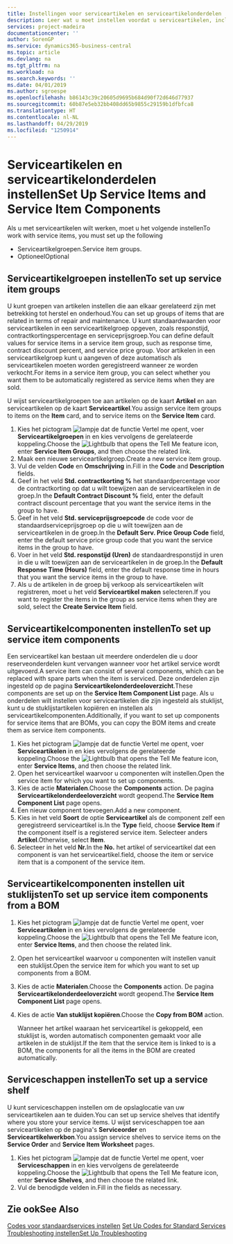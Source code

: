 ```yaml
---
title: Instellingen voor serviceartikelen en serviceartikelonderdelen | Microsoft Docs
description: Leer wat u moet instellen voordat u serviceartikelen, inclusief standaardwaarden voor onder andere de responstijd, het contractkortingspercentage en de serviceprijsgroep, kunt gebruiken.
services: project-madeira
documentationcenter: ''
author: SorenGP
ms.service: dynamics365-business-central
ms.topic: article
ms.devlang: na
ms.tgt_pltfrm: na
ms.workload: na
ms.search.keywords: ''
ms.date: 04/01/2019
ms.author: sgroespe
ms.openlocfilehash: b86143c39c20605d9695b684d90f72d646d77937
ms.sourcegitcommit: 60b87e5eb32bb408dd65b9855c29159b1dfbfca8
ms.translationtype: HT
ms.contentlocale: nl-NL
ms.lasthandoff: 04/29/2019
ms.locfileid: "1250914"
---
```

# <a name="set-up-service-items-and-service-item-components"></a><span data-ttu-id="4b925-103">Serviceartikelen en serviceartikelonderdelen instellen</span><span class="sxs-lookup"><span data-stu-id="4b925-103">Set Up Service Items and Service Item Components</span></span>
<span data-ttu-id="4b925-104">Als u met serviceartikelen wilt werken, moet u het volgende instellen</span><span class="sxs-lookup"><span data-stu-id="4b925-104">To work with service items, you must set up the following</span></span>

* <span data-ttu-id="4b925-105">Serviceartikelgroepen.</span><span class="sxs-lookup"><span data-stu-id="4b925-105">Service item groups.</span></span>
* <span data-ttu-id="4b925-106">Optioneel</span><span class="sxs-lookup"><span data-stu-id="4b925-106">Optional</span></span>

## <a name="to-set-up-service-item-groups"></a><span data-ttu-id="4b925-107">Serviceartikelgroepen instellen</span><span class="sxs-lookup"><span data-stu-id="4b925-107">To set up service item groups</span></span>
<span data-ttu-id="4b925-108">U kunt groepen van artikelen instellen die aan elkaar gerelateerd zijn met betrekking tot herstel en onderhoud.</span><span class="sxs-lookup"><span data-stu-id="4b925-108">You can set up groups of items that are related in terms of repair and maintenance.</span></span> <span data-ttu-id="4b925-109">U kunt standaardwaarden voor serviceartikelen in een serviceartikelgroep opgeven, zoals responstijd, contractkortingspercentage en serviceprijsgroep.</span><span class="sxs-lookup"><span data-stu-id="4b925-109">You can define default values for service items in a service item group, such as response time, contract discount percent, and service price group.</span></span> <span data-ttu-id="4b925-110">Voor artikelen in een serviceartikelgroep kunt u aangeven of deze automatisch als serviceartikelen moeten worden geregistreerd wanneer ze worden verkocht.</span><span class="sxs-lookup"><span data-stu-id="4b925-110">For items in a service item group, you can select whether you want them to be automatically registered as service items when they are sold.</span></span>  

<span data-ttu-id="4b925-111">U wijst serviceartikelgroepen toe aan artikelen op de kaart **Artikel** en aan serviceartikelen op de kaart **Serviceartikel**.</span><span class="sxs-lookup"><span data-stu-id="4b925-111">You assign service item groups to items on the **Item** card, and to service items on the **Service Item** card.</span></span>  

1. <span data-ttu-id="4b925-112">Kies het pictogram ![lampje dat de functie Vertel me opent](media/ui-search/search_small.png "Vertel me wat u wilt doen"), voer **Serviceartikelgroepen** in en kies vervolgens de gerelateerde koppeling.</span><span class="sxs-lookup"><span data-stu-id="4b925-112">Choose the ![Lightbulb that opens the Tell Me feature](media/ui-search/search_small.png "Tell me what you want to do") icon, enter **Service Item Groups**, and then choose the related link.</span></span>  
2. <span data-ttu-id="4b925-113">Maak een nieuwe serviceartikelgroep.</span><span class="sxs-lookup"><span data-stu-id="4b925-113">Create a new service item group.</span></span>  
3. <span data-ttu-id="4b925-114">Vul de velden **Code** en **Omschrijving** in.</span><span class="sxs-lookup"><span data-stu-id="4b925-114">Fill in the **Code** and **Description** fields.</span></span>  
4. <span data-ttu-id="4b925-115">Geef in het veld **Std. contractkorting %** het standaardpercentage voor de contractkorting op dat u wilt toewijzen aan de serviceartikelen in de groep.</span><span class="sxs-lookup"><span data-stu-id="4b925-115">In the **Default Contract Discount %** field, enter the default contract discount percentage that you want the service items in the group to have.</span></span>  
5. <span data-ttu-id="4b925-116">Geef in het veld **Std. serviceprijsgroepcode** de code voor de standaardserviceprijsgroep op die u wilt toewijzen aan de serviceartikelen in de groep.</span><span class="sxs-lookup"><span data-stu-id="4b925-116">In the **Default Serv. Price Group Code** field, enter the default service price group code that you want the service items in the group to have.</span></span>  
6. <span data-ttu-id="4b925-117">Voer in het veld **Std. responstijd (Uren)** de standaardresponstijd in uren in die u wilt toewijzen aan de serviceartikelen in de groep.</span><span class="sxs-lookup"><span data-stu-id="4b925-117">In the **Default Response Time (Hours)** field, enter the default response time in hours that you want the service items in the group to have.</span></span>  
7. <span data-ttu-id="4b925-118">Als u de artikelen in de groep bij verkoop als serviceartikelen wilt registreren, moet u het veld **Serviceartikel maken** selecteren.</span><span class="sxs-lookup"><span data-stu-id="4b925-118">If you want to register the items in the group as service items when they are sold, select the **Create Service Item** field.</span></span>  

## <a name="to-set-up-service-item-components"></a><span data-ttu-id="4b925-119">Serviceartikelcomponenten instellen</span><span class="sxs-lookup"><span data-stu-id="4b925-119">To set up service item components</span></span>
<span data-ttu-id="4b925-120">Een serviceartikel kan bestaan uit meerdere onderdelen die u door reserveonderdelen kunt vervangen wanneer voor het artikel service wordt uitgevoerd.</span><span class="sxs-lookup"><span data-stu-id="4b925-120">A service item can consist of several components, which can be replaced with spare parts when the item is serviced.</span></span> <span data-ttu-id="4b925-121">Deze onderdelen zijn ingesteld op de pagina **Serviceartikelonderdeeloverzicht**.</span><span class="sxs-lookup"><span data-stu-id="4b925-121">These components are set up on the **Service Item Component List** page.</span></span> <span data-ttu-id="4b925-122">Als u onderdelen wilt instellen voor serviceartikelen die zijn ingesteld als stuklijst, kunt u de stuklijstartikelen kopiëren en instellen als serviceartikelcomponenten.</span><span class="sxs-lookup"><span data-stu-id="4b925-122">Additionally, if you want to set up components for service items that are BOMs, you can copy the BOM items and create them as service item components.</span></span>

1. <span data-ttu-id="4b925-123">Kies het pictogram ![lampje dat de functie Vertel me opent](media/ui-search/search_small.png "Vertel me wat u wilt doen"), voer **Serviceartikelen** in en kies vervolgens de gerelateerde koppeling.</span><span class="sxs-lookup"><span data-stu-id="4b925-123">Choose the ![Lightbulb that opens the Tell Me feature](media/ui-search/search_small.png "Tell me what you want to do") icon, enter **Service Items**, and then choose the related link.</span></span>
2. <span data-ttu-id="4b925-124">Open het serviceartikel waarvoor u componenten wilt instellen.</span><span class="sxs-lookup"><span data-stu-id="4b925-124">Open the service item for which you want to set up components.</span></span>  
3. <span data-ttu-id="4b925-125">Kies de actie **Materialen**.</span><span class="sxs-lookup"><span data-stu-id="4b925-125">Choose the **Components** action.</span></span> <span data-ttu-id="4b925-126">De pagina **Serviceartikelonderdeeloverzicht** wordt geopend.</span><span class="sxs-lookup"><span data-stu-id="4b925-126">The **Service Item Component List** page opens.</span></span>  
4. <span data-ttu-id="4b925-127">Een nieuw component toevoegen.</span><span class="sxs-lookup"><span data-stu-id="4b925-127">Add a new component.</span></span>  
5. <span data-ttu-id="4b925-128">Kies in het veld **Soort** de optie **Serviceartikel** als de component zelf een geregistreerd serviceartikel is.</span><span class="sxs-lookup"><span data-stu-id="4b925-128">In the **Type** field, choose **Service Item** if the component itself is a registered service item.</span></span> <span data-ttu-id="4b925-129">Selecteer anders **Artikel**.</span><span class="sxs-lookup"><span data-stu-id="4b925-129">Otherwise, select **Item**.</span></span>  
6. <span data-ttu-id="4b925-130">Selecteer in het veld **Nr.**</span><span class="sxs-lookup"><span data-stu-id="4b925-130">In the **No.**</span></span> <span data-ttu-id="4b925-131">het artikel of serviceartikel dat een component is van het serviceartikel.</span><span class="sxs-lookup"><span data-stu-id="4b925-131">field, choose the item or service item that is a component of the service item.</span></span>  

## <a name="to-set-up-service-item-components-from-a-bom"></a><span data-ttu-id="4b925-132">Serviceartikelcomponenten instellen uit stuklijsten</span><span class="sxs-lookup"><span data-stu-id="4b925-132">To set up service item components from a BOM</span></span>
1.  <span data-ttu-id="4b925-133">Kies het pictogram ![lampje dat de functie Vertel me opent](media/ui-search/search_small.png "Vertel me wat u wilt doen"), voer **Serviceartikelen** in en kies vervolgens de gerelateerde koppeling.</span><span class="sxs-lookup"><span data-stu-id="4b925-133">Choose the ![Lightbulb that opens the Tell Me feature](media/ui-search/search_small.png "Tell me what you want to do") icon, enter **Service Items**, and then choose the related link.</span></span>  
2. <span data-ttu-id="4b925-134">Open het serviceartikel waarvoor u componenten wilt instellen vanuit een stuklijst.</span><span class="sxs-lookup"><span data-stu-id="4b925-134">Open the service item for which you want to set up components from a BOM.</span></span>  
3. <span data-ttu-id="4b925-135">Kies de actie **Materialen**.</span><span class="sxs-lookup"><span data-stu-id="4b925-135">Choose the **Components** action.</span></span> <span data-ttu-id="4b925-136">De pagina **Serviceartikelonderdeeloverzicht** wordt geopend.</span><span class="sxs-lookup"><span data-stu-id="4b925-136">The **Service Item Component List** page opens.</span></span>  
4. <span data-ttu-id="4b925-137">Kies de actie **Van stuklijst kopiëren**.</span><span class="sxs-lookup"><span data-stu-id="4b925-137">Choose the **Copy from BOM** action.</span></span>  

    <span data-ttu-id="4b925-138">Wanneer het artikel waaraan het serviceartikel is gekoppeld, een stuklijst is, worden automatisch componenten gemaakt voor alle artikelen in de stuklijst.</span><span class="sxs-lookup"><span data-stu-id="4b925-138">If the item that the service item is linked to is a BOM, the components for all the items in the BOM are created automatically.</span></span>  

## <a name="to-set-up-a-service-shelf"></a><span data-ttu-id="4b925-139">Serviceschappen instellen</span><span class="sxs-lookup"><span data-stu-id="4b925-139">To set up a service shelf</span></span>
<span data-ttu-id="4b925-140">U kunt serviceschappen instellen om de opslaglocatie van uw serviceartikelen aan te duiden.</span><span class="sxs-lookup"><span data-stu-id="4b925-140">You can set up service shelves that identify where you store your service items.</span></span> <span data-ttu-id="4b925-141">U wijst serviceschappen toe aan serviceartikelen op de pagina's **Serviceorder** en **Serviceartikelwerkbon**.</span><span class="sxs-lookup"><span data-stu-id="4b925-141">You assign service shelves to service items on the **Service Order** and **Service Item Worksheet** pages.</span></span>  

1. <span data-ttu-id="4b925-142">Kies het pictogram ![lampje dat de functie Vertel me opent](media/ui-search/search_small.png "Vertel me wat u wilt doen"), voer **Serviceschappen** in en kies vervolgens de gerelateerde koppeling.</span><span class="sxs-lookup"><span data-stu-id="4b925-142">Choose the ![Lightbulb that opens the Tell Me feature](media/ui-search/search_small.png "Tell me what you want to do") icon, enter **Service Shelves**, and then choose the related link.</span></span>
2. <span data-ttu-id="4b925-143">Vul de benodigde velden in.</span><span class="sxs-lookup"><span data-stu-id="4b925-143">Fill in the fields as necessary.</span></span>

## <a name="see-also"></a><span data-ttu-id="4b925-144">Zie ook</span><span class="sxs-lookup"><span data-stu-id="4b925-144">See Also</span></span>
<span data-ttu-id="4b925-145">[Codes voor standaardservices instellen](service-how-setup-service-coding.md) </span><span class="sxs-lookup"><span data-stu-id="4b925-145">[Set Up Codes for Standard Services](service-how-setup-service-coding.md) </span></span>  
[<span data-ttu-id="4b925-146">Troubleshooting instellen</span><span class="sxs-lookup"><span data-stu-id="4b925-146">Set Up Troubleshooting</span></span>](service-how-setup-troubleshooting.md)
